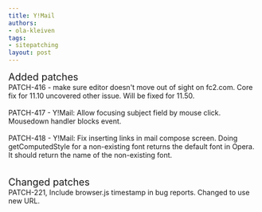 ```yaml
---
title: Y!Mail
authors:
- ola-kleiven
tags:
- sitepatching
layout: post
---
```

<span style="font-size: 140%">Added patches</span><br/>PATCH-416 - make sure editor doesn&#39;t move out of sight on fc2.com. Core fix for 11.10 uncovered other issue. Will be fixed for 11.50.<br/><br/>PATCH-417 - Y!Mail: Allow focusing subject field by mouse click. Mousedown handler blocks event.<br/><br/>PATCH-418 - Y!Mail: Fix inserting links in mail compose screen. Doing getComputedStyle for a non-existing font returns the default font in Opera. It should return the name of the non-existing font.<br/><br/> <br/><span style="font-size: 140%">Changed patches</span><br/>PATCH-221, Include browser.js timestamp in bug reports. Changed to use new URL.

